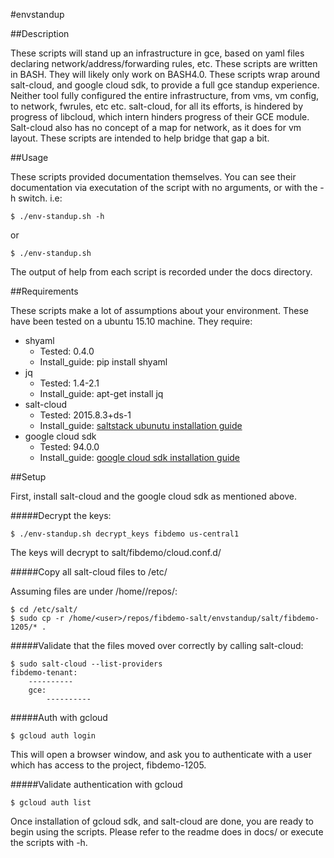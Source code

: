 #envstandup

##Description

These scripts will stand up an infrastructure in gce, based on yaml files declaring network/address/forwarding rules, etc. These scripts are written in BASH. They will likely only work on BASH4.0. These scripts wrap around salt-cloud, and google cloud sdk, to provide a full gce standup experience. Neither tool fully configured the entire infrastructure, from vms, vm config, to network, fwrules, etc etc. salt-cloud, for all its efforts, is hindered by progress of libcloud, which intern hinders progress of their GCE module. Salt-cloud also has no concept of a map for network, as it does for vm layout. These scripts are intended to help bridge that gap a bit.

##Usage

These scripts provided documentation themselves. You can see their documentation via executation of the script with no arguments, or with the -h switch. i.e:

    $ ./env-standup.sh -h

or

    $ ./env-standup.sh

The output of help from each script is recorded under the docs directory.

##Requirements

These scripts make a lot of assumptions about your environment. These have been tested on a ubuntu 15.10 machine. They require:

- shyaml
  - Tested: 0.4.0
  - Install_guide: pip install shyaml
- jq
  - Tested: 1.4-2.1
  - Install_guide: apt-get install jq
- salt-cloud
  - Tested: 2015.8.3+ds-1
  - Install_guide: [saltstack ubunutu installation guide](https://docs.saltstack.com/en/latest/topics/installation/ubuntu.html)
- google cloud sdk
  - Tested: 94.0.0
  - Install_guide: [google cloud sdk installation guide](https://cloud.google.com/sdk/#debubu)

##Setup

First, install salt-cloud and the google cloud sdk as mentioned above.

#####Decrypt the keys:

```
$ ./env-standup.sh decrypt_keys fibdemo us-central1
```

The keys will decrypt to salt/fibdemo/cloud.conf.d/

#####Copy all salt-cloud files to /etc/

Assuming files are under /home/<user>/repos/:

```
$ cd /etc/salt/
$ sudo cp -r /home/<user>/repos/fibdemo-salt/envstandup/salt/fibdemo-1205/* .
```

#####Validate that the files moved over correctly by calling salt-cloud:

```
$ sudo salt-cloud --list-providers
fibdemo-tenant:
    ----------
    gce:
        ----------
```

#####Auth with gcloud

```
$ gcloud auth login
```

This will open a browser window, and ask you to authenticate with a user which has access to the project, fibdemo-1205.

#####Validate authentication with gcloud

```
$ gcloud auth list
```

Once installation of gcloud sdk, and salt-cloud are done, you are ready to begin using the scripts. Please refer to the readme does in docs/ or execute the scripts with -h.
